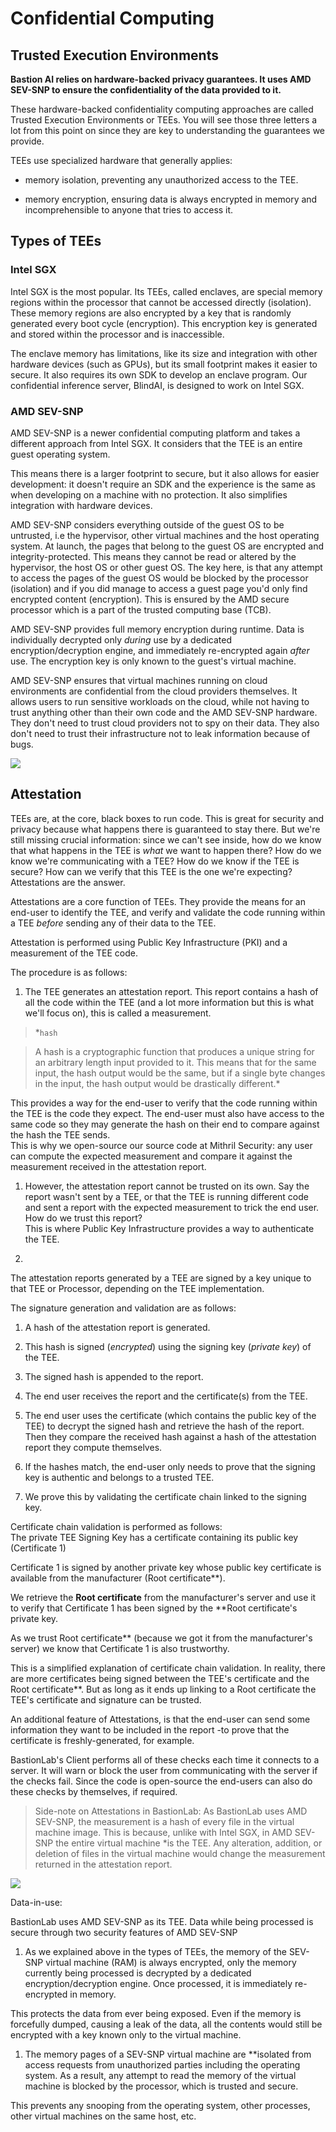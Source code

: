 # Confidential Computing

## Trusted Execution Environments

**Bastion AI relies on hardware-backed privacy guarantees. It uses AMD SEV-SNP to ensure the confidentiality of the data provided to it.**

These hardware-backed confidentiality computing approaches are called Trusted Execution Environments or TEEs. You will see those three letters a lot from this point on since they are key to understanding the guarantees we provide.

TEEs use specialized hardware that generally applies:

-   memory isolation, preventing any unauthorized access to the TEE.

-   memory encryption, ensuring data is always encrypted in memory and incomprehensible to anyone that tries to access it.

## Types of TEEs

### Intel SGX

Intel SGX is the most popular. Its TEEs, called enclaves, are special memory regions within the processor that cannot be accessed directly (isolation). These memory regions are also encrypted by a key that is randomly generated every boot cycle (encryption). This encryption key is generated and stored within the processor and is inaccessible. 

The enclave memory has limitations, like its size and integration with other hardware devices (such as GPUs), but its small footprint makes it easier to secure. It also requires its own SDK to develop an enclave program. Our confidential inference server, BlindAI, is designed to work on Intel SGX.

### AMD SEV-SNP

AMD SEV-SNP is a newer confidential computing platform and takes a different approach from Intel SGX. It considers that the TEE is an entire guest operating system.

This means there is a larger footprint to secure, but it also allows for easier development: it doesn't require an SDK and the experience is the same as when developing on a machine with no protection. It also simplifies integration with hardware devices.

AMD SEV-SNP considers everything outside of the guest OS to be untrusted, i.e the hypervisor, other virtual machines and the host operating system. At launch, the pages that belong to the guest OS are encrypted and integrity-protected. This means they cannot be read or altered by the hypervisor, the host OS or other guest OS. The key here, is that any attempt to access the pages of the guest OS would be blocked by the processor (isolation) and if you did manage to access a guest page you'd only find encrypted content (encryption). This is ensured by the AMD secure processor which is a part of the trusted computing base (TCB).

AMD SEV-SNP provides full memory encryption during runtime. Data is individually decrypted only *during* use by a dedicated encryption/decryption engine, and immediately re-encrypted again *after* use. The encryption key is only known to the guest's virtual machine.

AMD SEV-SNP ensures that virtual machines running on cloud environments are confidential from the cloud providers themselves. It allows users to run sensitive workloads on the cloud, while not having to trust anything other than their own code and the AMD SEV-SNP hardware. They don't need to trust cloud providers not to spy on their data. They also don't need to trust their infrastructure not to leak information because of bugs.

![](https://github.com/mithril-security/bastionlab/blob/master/docs/assets/AMD_SEV_Architecture.png?raw=true)

## Attestation

TEEs are, at the core, black boxes to run code. This is great for security and privacy because what happens there is guaranteed to stay there. But we're still missing crucial information: since we can't see inside, how do we know that what happens in the TEE is *what* we want to happen there? How do we know we're communicating with a TEE? How do we know if the TEE is secure? How can we verify that this TEE is the one we're expecting?\
Attestations are the answer.

Attestations are a core function of TEEs. They provide the means for an end-user to identify the TEE, and verify and validate the code running within a TEE *before* sending any of their data to the TEE.

Attestation is performed using Public Key Infrastructure (PKI) and a measurement of the TEE code.

The procedure is as follows:

1.  The TEE generates an attestation report. This report contains a hash of all the code within the TEE (and a lot more information but this is what we'll focus on), this is called a measurement.

>*`hash`

>A hash is a cryptographic function that produces a unique string for an arbitrary length input provided to it. This means that for the same input, the hash output would be the same, but if a single byte changes in the input, the hash output would be drastically different.*

This provides a way for the end-user to verify that the code running within the TEE is the code they expect. The end-user must also have access to the same code so they may generate the hash on their end to compare against the hash the TEE sends.\
This is why we open-source our source code at Mithril Security: any user can compute the expected measurement and compare it against the measurement received in the attestation report.

1.  However, the attestation report cannot be trusted on its own. Say the report wasn't sent by a TEE, or that the TEE is running different code and sent a report with the expected measurement to trick the end user. How do we trust this report?\
This is where Public Key Infrastructure provides a way to authenticate the TEE.

1.

The attestation reports generated by a TEE are signed by a key unique to that TEE or Processor, depending on the TEE implementation.

The signature generation and validation are as follows:

1.  A hash of the attestation report is generated.

2.  This hash is signed (*encrypted*) using the signing key (*private key*) of the TEE.

3.  The signed hash is appended to the report.

4.  The end user receives the report and the certificate(s) from the TEE.

5.  The end user uses the certificate (which contains the public key of the TEE) to decrypt the signed hash and retrieve the hash of the report. Then they compare the received hash against a hash of the attestation report they compute themselves.

6.  If the hashes match, the end-user only needs to prove that the signing key is authentic and belongs to a trusted TEE.

7.  We prove this by validating the certificate chain linked to the signing key.

Certificate chain validation is performed as follows:\
The private TEE Signing Key has a certificate containing its public key (Certificate 1)

Certificate 1 is signed by another private key whose public key certificate is available from the manufacturer (Root certificate**).

We retrieve the **Root certificate** from the manufacturer's server and use it to verify that Certificate 1 has been signed by the **Root certificate's private key.

As we trust Root certificate** (because we got it from the manufacturer's server) we know that Certificate 1 is also trustworthy.

This is a simplified explanation of certificate chain validation. In reality, there are more certificates being signed between the TEE's certificate and the Root certificate**. But as long as it ends up linking to a Root certificate the TEE's certificate and signature can be trusted.

An additional feature of Attestations, is that the end-user can send some information they want to be included in the report -to prove that the certificate is freshly-generated, for example.

BastionLab's Client performs all of these checks each time it connects to a server. It will warn or block the user from communicating with the server if the checks fail. Since the code is open-source the end-users can also do these checks by themselves, if required.

>Side-note on Attestations in BastionLab: As BastionLab uses AMD SEV-SNP, the measurement is a hash of every file in the virtual machine image. This is because, unlike with Intel SGX, in AMD SEV-SNP the entire virtual machine *is the TEE. Any alteration, addition, or deletion of files in the virtual machine would change the measurement returned in the attestation report.

![](https://github.com/mithril-security/bastionlab/blob/master/docs/assets/Architecture.png?raw=true)

Data-in-use:

BastionLab uses AMD SEV-SNP as its TEE. Data while being processed is secure through two security features of AMD SEV-SNP

1.  As we explained above in the types of TEEs, the memory of the SEV-SNP virtual machine (RAM) is always encrypted, only the memory currently being processed is decrypted by a dedicated encryption/decryption engine. Once processed, it is immediately re-encrypted in memory.

This protects the data from ever being exposed. Even if the memory is forcefully dumped, causing a leak of the data, all the contents would still be encrypted with a key known only to the virtual machine.

1.  The memory pages of a SEV-SNP virtual machine are **isolated from access requests from unauthorized parties including the operating system. As a result, any attempt to read the memory of the virtual machine is blocked by the processor, which is trusted and secure.

This prevents any snooping from the operating system, other processes, other virtual machines on the same host, etc.